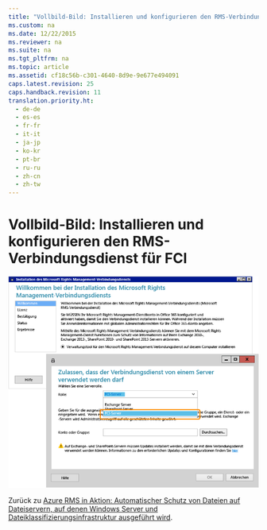```yaml
---
title: "Vollbild-Bild: Installieren und konfigurieren den RMS-Verbindungsdienst f&#252;r FCI"
ms.custom: na
ms.date: 12/22/2015
ms.reviewer: na
ms.suite: na
ms.tgt_pltfrm: na
ms.topic: article
ms.assetid: cf18c56b-c301-4640-8d9e-9e677e494091
caps.latest.revision: 25
caps.handback.revision: 11
translation.priority.ht: 
  - de-de
  - es-es
  - fr-fr
  - it-it
  - ja-jp
  - ko-kr
  - pt-br
  - ru-ru
  - zh-cn
  - zh-tw
---
```

# Vollbild-Bild: Installieren und konfigurieren den RMS-Verbindungsdienst f&#252;r FCI
![Konfigurieren des RMS-Verbindungsdiensts für FCI](../../ems/AADRightsMgmt/media/AzRMS_FCI_Connector.png "AzRMS_FCI_Connector")

Zurück zu [Azure RMS in Aktion: Automatischer Schutz von Dateien auf Dateiservern, auf denen Windows Server und Dateiklassifizierungsinfrastruktur ausgeführt wird](http://technet.microsoft.com/library/jj585026.aspx#BKMK_Example_FCI).

